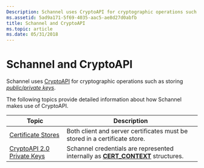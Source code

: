 ```yaml
---
Description: Schannel uses CryptoAPI for cryptographic operations such as storing public/private keys.
ms.assetid: 5ad9a171-5f69-4035-aac5-ae8d27d0abfb
title: Schannel and CryptoAPI
ms.topic: article
ms.date: 05/31/2018
---
```


# Schannel and CryptoAPI

Schannel uses [CryptoAPI](../seccrypto/cryptography-essentials.md) for cryptographic operations such as storing [*public/private keys*](../secgloss/p-gly.md).

The following topics provide detailed information about how Schannel makes use of CryptoAPI.



| Topic                                                                   | Description                                                                                                          |
|-------------------------------------------------------------------------|----------------------------------------------------------------------------------------------------------------------|
| [Certificate Stores](certificate-stores.md)<br/>                 | Both client and server certificates must be stored in a certificate store.<br/>                                |
| [CryptoAPI 2.0 Private Keys](cryptoapi-2-0-private-keys.md)<br/> | Schannel credentials are represented internally as [**CERT\_CONTEXT**](/windows/win32/api/wincrypt/ns-wincrypt-cert_context) structures.<br/> |



 

 

 